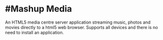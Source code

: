 #Mashup Media
===========

An HTML5 media centre server application streaming music, photos and movies directly to a html5 web browser. Supports all devices and there is no need to install an application. 

